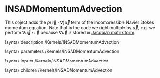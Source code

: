 # INSADMomentumAdvection

This object adds the $\rho\left(\vec u \cdot\nabla\right)\vec u$ term of the
incompressible Navier Stokes momentum equation. Note that in the code we right
multiply by $\vec u$, e.g. we perform $\nabla\vec u \cdot \vec u$ because
$\nabla \vec u$ is stored in [Jacobian matrix form](https://en.wikipedia.org/wiki/Jacobian_matrix_and_determinant).

!syntax description /Kernels/INSADMomentumAdvection

!syntax parameters /Kernels/INSADMomentumAdvection

!syntax inputs /Kernels/INSADMomentumAdvection

!syntax children /Kernels/INSADMomentumAdvection
